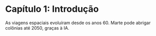 # Capítulo 1: Introdução
As viagens espaciais evoluíram desde os anos 60. Marte pode abrigar colônias até 2050, graças à IA.